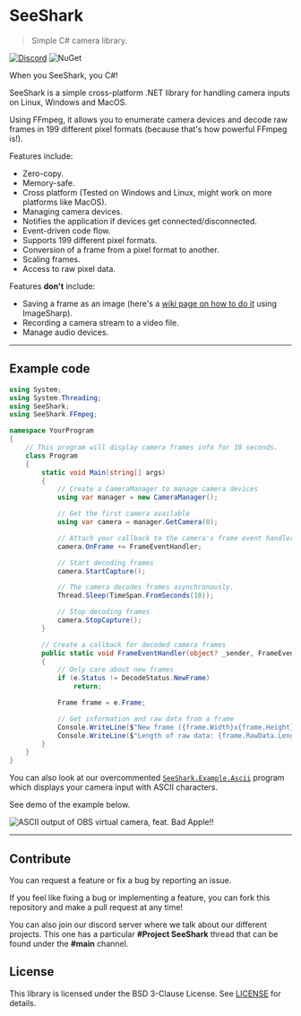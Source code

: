 # SeeShark

> Simple C# camera library.

[![Discord](https://img.shields.io/discord/871618277258960896?color=7289DA&label=%20&logo=discord&logoColor=white)](https://discord.gg/Tz96ZdKjSA) ![NuGet](https://img.shields.io/nuget/v/SeeShark)

When you SeeShark, you C#!

SeeShark is a simple cross-platform .NET library for handling camera inputs on Linux, Windows and MacOS.

Using FFmpeg, it allows you to enumerate camera devices and decode raw frames in 199 different pixel formats (because that's how powerful FFmpeg is!).

Features include:
- Zero-copy.
- Memory-safe.
- Cross platform (Tested on Windows and Linux, might work on more platforms like MacOS).
- Managing camera devices.
- Notifies the application if devices get connected/disconnected.
- Event-driven code flow.
- Supports 199 different pixel formats.
- Conversion of a frame from a pixel format to another.
- Scaling frames.
- Access to raw pixel data.

Features **don't** include:
- Saving a frame as an image (here's a [wiki page on how to do it](https://github.com/vignetteapp/SeeShark/wiki/Saving-images) using ImageSharp).
- Recording a camera stream to a video file.
- Manage audio devices.

***

## Example code

```cs
using System;
using System.Threading;
using SeeShark;
using SeeShark.FFmpeg;

namespace YourProgram
{
    // This program will display camera frames info for 10 seconds.
    class Program
    {
        static void Main(string[] args)
        {
            // Create a CameraManager to manage camera devices
            using var manager = new CameraManager();

            // Get the first camera available
            using var camera = manager.GetCamera(0);

            // Attach your callback to the camera's frame event handler
            camera.OnFrame += FrameEventHandler;

            // Start decoding frames
            camera.StartCapture();

            // The camera decodes frames asynchronously.
            Thread.Sleep(TimeSpan.FromSeconds(10));

            // Stop decoding frames
            camera.StopCapture();
        }

        // Create a callback for decoded camera frames
        public static void FrameEventHandler(object? _sender, FrameEventArgs e)
        {
            // Only care about new frames
            if (e.Status != DecodeStatus.NewFrame)
                return;

            Frame frame = e.Frame;

            // Get information and raw data from a frame
            Console.WriteLine($"New frame ({frame.Width}x{frame.Height} | {frame.PixelFormat})");
            Console.WriteLine($"Length of raw data: {frame.RawData.Length} bytes");
        }
    }
}

```

You can also look at our overcommented [`SeeShark.Example.Ascii`](./SeeShark.Example.Ascii/) program which displays your camera input with ASCII characters.

See demo of the example below.

![ASCII output of OBS virtual camera, feat. Bad Apple!!](https://i.imgur.com/YnW5Nn2.gif)

***

## Contribute

You can request a feature or fix a bug by reporting an issue.

If you feel like fixing a bug or implementing a feature, you can fork this repository and make a pull request at any time!

You can also join our discord server where we talk about our different projects.
This one has a particular **#Project SeeShark** thread that can be found under the **#main** channel.

## License

This library is licensed under the BSD 3-Clause License.
See [LICENSE](LICENSE) for details.
